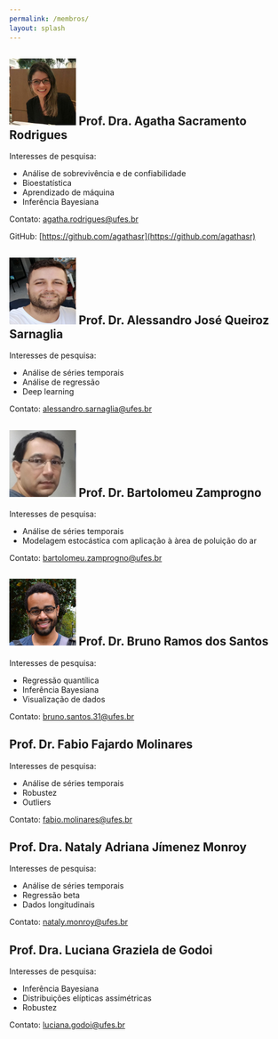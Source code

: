 ```yaml
---
permalink: /membros/
layout: splash
---
```


## ![](/assets/images/agatha.png) Prof. Dra. Agatha Sacramento Rodrigues

Interesses de pesquisa:
* Análise de sobrevivência e de confiabilidade
* Bioestatística
* Aprendizado de máquina
* Inferência Bayesiana

Contato: agatha.rodrigues@ufes.br

GitHub: [https://github.com/agathasr](https://github.com/agathasr)

## ![](/assets/images/alessandro.png) Prof. Dr. Alessandro José Queiroz Sarnaglia

Interesses de pesquisa:
* Análise de séries temporais
* Análise de regressão 
* Deep learning

Contato: alessandro.sarnaglia@ufes.br

## ![](/assets/images/bart.png) Prof. Dr. Bartolomeu Zamprogno

Interesses de pesquisa:
* Análise de séries temporais
* Modelagem estocástica com aplicação à àrea de poluição do ar

Contato: bartolomeu.zamprogno@ufes.br

## ![](/assets/images/bruno.png) Prof. Dr. Bruno Ramos dos Santos

Interesses de pesquisa:
* Regressão quantílica
* Inferência Bayesiana
* Visualização de dados

Contato: bruno.santos.31@ufes.br

## Prof. Dr. Fabio Fajardo Molinares

Interesses de pesquisa:
* Análise de séries temporais
* Robustez
* Outliers

Contato: fabio.molinares@ufes.br

## Prof. Dra. Nataly Adriana Jímenez Monroy

Interesses de pesquisa:
* Análise de séries temporais
* Regressão beta
* Dados longitudinais

Contato: nataly.monroy@ufes.br

## Prof. Dra. Luciana Graziela de Godoi

Interesses de pesquisa:
* Inferência Bayesiana
* Distribuições elípticas assimétricas
* Robustez

Contato: luciana.godoi@ufes.br
